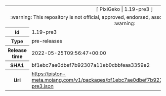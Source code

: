 <html><table>
<tr><td colspan="2" align="center"><img width="0" height="0"><br/>⌈ PixiGeko | 1.19-pre3 ⌋<br/><img width="0" height="0"></td></tr>
<tr><td colspan="2" align="center"><img width="0" height="0"><br/>
:warning: This repository is not official, approved, endorsed, associated or connected with Mojang :warning:
<br/><img width="0" height="0"></td></tr>
<tr><th>Id</th><td>1.19-pre3</td></tr>
<tr><th>Type</th><td>pre-releases</td></tr>
<tr><th>Release time</th><td>2022-05-25T09:56:47+00:00</td></tr>
<tr><th>SHA1</th><td>bf1ebc7ae0dbef7b92307a11eb0cbbfeaa3359e2</td></tr>
<tr><th>Url</th><td><a href="https://piston-meta.mojang.com/v1/packages/bf1ebc7ae0dbef7b92307a11eb0cbbfeaa3359e2/1.19-pre3.json">https://piston-meta.mojang.com/v1/packages/bf1ebc7ae0dbef7b92307a11eb0cbbfeaa3359e2/1.19-pre3.json</a></td></tr>